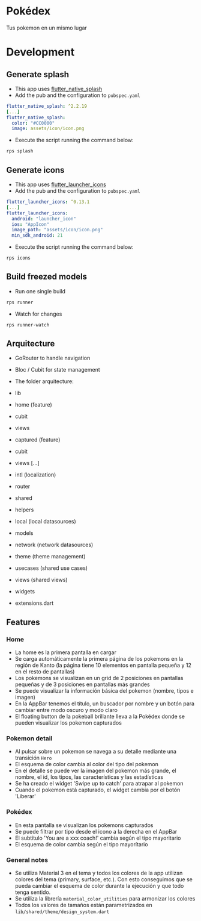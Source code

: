 # Pokédex

Tus pokemon en un mismo lugar

# Development 

## Generate splash

- This app uses [flutter_native_splash](https://pub.dev/packages/flutter_native_splash)
- Add the pub and the configuration to `pubspec.yaml`

``` yaml
flutter_native_splash: ^2.2.19
[...]
flutter_native_splash:
  color: "#CC0000"
  image: assets/icon/icon.png
```

- Execute the script running the command below:
```bash
rps splash
```

## Generate icons
- This app uses [flutter_launcher_icons](https://pub.dev/packages/flutter_launcher_icons)
- Add the pub and the configuration to `pubspec.yaml`

``` yaml
flutter_launcher_icons: ^0.13.1
[...]
flutter_launcher_icons:
  android: "launcher_icon"
  ios: "AppIcon"
  image_path: "assets/icon/icon.png"
  min_sdk_android: 21
```

- Execute the script running the command below:
```bash
rps icons
```

## Build freezed models

- Run one single build
```bash
rps runner
```

- Watch for changes
```bash
rps runner-watch
```

## Arquitecture

- GoRouter to handle navigation
- Bloc / Cubit for state management

- The folder arquitecture:
 - lib
  - home (feature)
   - cubit
   - views
  - captured (feature)
   - cubit
   - views
  [...]
  - intl (localization)
  - router
  - shared
   - helpers
   - local (local datasources)
   - models
   - network (network datasources)
   - theme (theme management)
   - usecases (shared use cases)
   - views (shared views)
   - widgets
   - extensions.dart

## Features

### Home
- La home es la primera pantalla en cargar
- Se carga automáticamente la primera página de los pokemons en la región de Kanto (la página tiene 10 elementos en pantalla pequeña y 12 en el resto de pantallas)
- Los pokemons se visualizan en un grid de 2 posiciones en pantallas pequeñas y de 3 posiciones en pantallas más grandes
- Se puede visualizar la información básica del pokemon (nombre, tipos e imagen)
- En la AppBar tenemos el título, un buscador por nombre y un botón para cambiar entre modo oscuro y modo claro
- El floating button de la pokeball brillante lleva a la Pokédex donde se pueden visualizar los pokemon capturados

### Pokemon detail
- Al pulsar sobre un pokemon se navega a su detalle mediante una transición `Hero`
- El esquema de color cambia al color del tipo del pokemon
- En el detalle se puede ver la imagen del pokemon más grande, el nombre, el id, los tipos, las características y las estadísticas
- Se ha creado el widget 'Swipe up to catch' para atrapar al pokemon
- Cuando el pokemon está capturado, el widget cambia por el botón 'Liberar'

### Pokédex
- En esta pantalla se visualizan los pokemons capturados
- Se puede filtrar por tipo desde el icono a la derecha en el AppBar
- El subtítulo 'You are a xxx coach!' cambia según el tipo mayoritario
- El esquema de color cambia según el tipo mayorítario


### General notes
- Se utiliza Material 3 en el tema y todos los colores de la app utilizan colores del tema (primary, surface, etc.). Con esto conseguimos que se pueda cambiar el esquema de color durante la ejecución y que todo tenga sentido.
- Se utiliza la librería `material_color_utilities` para armonizar los colores
- Todos los valores de tamaños están parametrizados en `lib/shared/theme/design_system.dart`